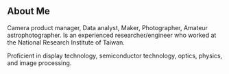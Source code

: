 ## About Me

Camera product manager, Data analyst, Maker, Photographer, Amateur astrophotographer.
Is an experienced researcher/engineer who worked at the National Research Institute of Taiwan.

Proficient in display technology, semiconductor technology, optics, physics, and image processing.
